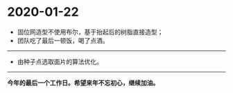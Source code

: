 # 2020-01-22

- 固位网造型不使用布尔，基于抬起后的树脂直接造型；
- 团队吃了最后一顿饭，喝了点酒。

---

- 由种子点选取面片的算法优化。

---

**今年的最后一个工作日。希望来年不忘初心，继续加油。**